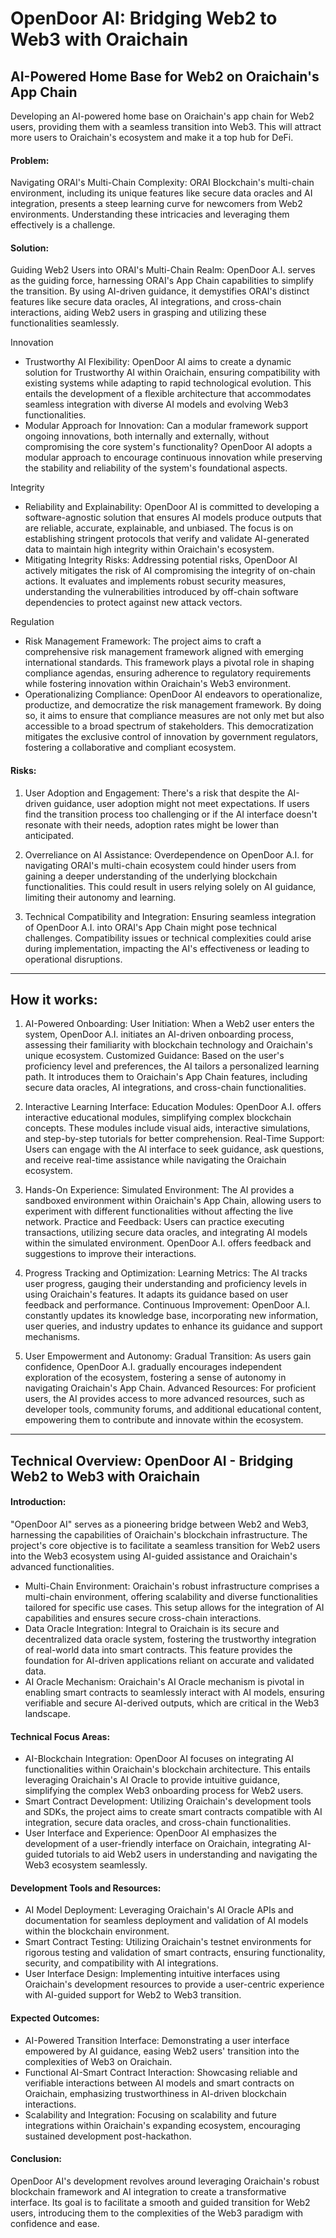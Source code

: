 # OpenDoor AI: Bridging Web2 to Web3 with Oraichain

## AI-Powered Home Base for Web2 on Oraichain's App Chain

Developing an AI-powered home base on Oraichain's app chain for Web2 users, providing them with a seamless transition into Web3. This will attract more users to Oraichain's ecosystem and make it a top hub for DeFi.

#### Problem:
Navigating ORAI's Multi-Chain Complexity: ORAI Blockchain's multi-chain environment, including its unique features like secure data oracles and AI integration, presents a steep learning curve for newcomers from Web2 environments. Understanding these intricacies and leveraging them effectively is a challenge.

#### Solution:
Guiding Web2 Users into ORAI's Multi-Chain Realm: OpenDoor A.I. serves as the guiding force, harnessing ORAI's App Chain capabilities to simplify the transition. By using AI-driven guidance, it demystifies ORAI's distinct features like secure data oracles, AI integrations, and cross-chain interactions, aiding Web2 users in grasping and utilizing these functionalities seamlessly.

Innovation
- Trustworthy AI Flexibility: OpenDoor AI aims to create a dynamic solution for Trustworthy AI within Oraichain, ensuring compatibility with existing systems while adapting to rapid technological evolution. This entails the development of a flexible architecture that accommodates seamless integration with diverse AI models and evolving Web3 functionalities.
- Modular Approach for Innovation: Can a modular framework support ongoing innovations, both internally and externally, without compromising the core system's functionality? OpenDoor AI adopts a modular approach to encourage continuous innovation while preserving the stability and reliability of the system's foundational aspects.

Integrity
- Reliability and Explainability: OpenDoor AI is committed to developing a software-agnostic solution that ensures AI models produce outputs that are reliable, accurate, explainable, and unbiased. The focus is on establishing stringent protocols that verify and validate AI-generated data to maintain high integrity within Oraichain's ecosystem.
- Mitigating Integrity Risks: Addressing potential risks, OpenDoor AI actively mitigates the risk of AI compromising the integrity of on-chain actions. It evaluates and implements robust security measures, understanding the vulnerabilities introduced by off-chain software dependencies to protect against new attack vectors.

Regulation
- Risk Management Framework: The project aims to craft a comprehensive risk management framework aligned with emerging international standards. This framework plays a pivotal role in shaping compliance agendas, ensuring adherence to regulatory requirements while fostering innovation within Oraichain's Web3 environment.
- Operationalizing Compliance: OpenDoor AI endeavors to operationalize, productize, and democratize the risk management framework. By doing so, it aims to ensure that compliance measures are not only met but also accessible to a broad spectrum of stakeholders. This democratization mitigates the exclusive control of innovation by government regulators, fostering a collaborative and compliant ecosystem.

#### Risks:
1. User Adoption and Engagement: There's a risk that despite the AI-driven guidance, user adoption might not meet expectations. If users find the transition process too challenging or if the AI interface doesn't resonate with their needs, adoption rates might be lower than anticipated.

2. Overreliance on AI Assistance: Overdependence on OpenDoor A.I. for navigating ORAI's multi-chain ecosystem could hinder users from gaining a deeper understanding of the underlying blockchain functionalities. This could result in users relying solely on AI guidance, limiting their autonomy and learning.

3. Technical Compatibility and Integration: Ensuring seamless integration of OpenDoor A.I. into ORAI's App Chain might pose technical challenges. Compatibility issues or technical complexities could arise during implementation, impacting the AI's effectiveness or leading to operational disruptions.


-----------------------------------------------------------------------------------------------------------------------------------------------------------------------------------------------

## How it works:

1. AI-Powered Onboarding:
User Initiation: When a Web2 user enters the system, OpenDoor A.I. initiates an AI-driven onboarding process, assessing their familiarity with blockchain technology and Oraichain's unique ecosystem.
Customized Guidance: Based on the user's proficiency level and preferences, the AI tailors a personalized learning path. It introduces them to Oraichain's App Chain features, including secure data oracles, AI integrations, and cross-chain functionalities.

2. Interactive Learning Interface:
Education Modules: OpenDoor A.I. offers interactive educational modules, simplifying complex blockchain concepts. These modules include visual aids, interactive simulations, and step-by-step tutorials for better comprehension.
Real-Time Support: Users can engage with the AI interface to seek guidance, ask questions, and receive real-time assistance while navigating the Oraichain ecosystem.

3. Hands-On Experience:
Simulated Environment: The AI provides a sandboxed environment within Oraichain's App Chain, allowing users to experiment with different functionalities without affecting the live network.
Practice and Feedback: Users can practice executing transactions, utilizing secure data oracles, and integrating AI models within the simulated environment. OpenDoor A.I. offers feedback and suggestions to improve their interactions.

4. Progress Tracking and Optimization:
Learning Metrics: The AI tracks user progress, gauging their understanding and proficiency levels in using Oraichain's features. It adapts its guidance based on user feedback and performance.
Continuous Improvement: OpenDoor A.I. constantly updates its knowledge base, incorporating new information, user queries, and industry updates to enhance its guidance and support mechanisms.

5. User Empowerment and Autonomy:
Gradual Transition: As users gain confidence, OpenDoor A.I. gradually encourages independent exploration of the ecosystem, fostering a sense of autonomy in navigating Oraichain's App Chain.
Advanced Resources: For proficient users, the AI provides access to more advanced resources, such as developer tools, community forums, and additional educational content, empowering them to contribute and innovate within the ecosystem.

-----------------------------------------------------------------------------------------------------------------------------------------------------------------------------------------------

## Technical Overview: OpenDoor AI - Bridging Web2 to Web3 with Oraichain

#### Introduction:
"OpenDoor AI" serves as a pioneering bridge between Web2 and Web3, harnessing the capabilities of Oraichain's blockchain infrastructure. The project's core objective is to facilitate a seamless transition for Web2 users into the Web3 ecosystem using AI-guided assistance and Oraichain's advanced functionalities.

- Multi-Chain Environment: Oraichain's robust infrastructure comprises a multi-chain environment, offering scalability and diverse functionalities tailored for specific use cases. This setup allows for the integration of AI capabilities and ensures secure cross-chain interactions.
- Data Oracle Integration: Integral to Oraichain is its secure and decentralized data oracle system, fostering the trustworthy integration of real-world data into smart contracts. This feature provides the foundation for AI-driven applications reliant on accurate and validated data.
- AI Oracle Mechanism: Oraichain's AI Oracle mechanism is pivotal in enabling smart contracts to seamlessly interact with AI models, ensuring verifiable and secure AI-derived outputs, which are critical in the Web3 landscape.

#### Technical Focus Areas:

- AI-Blockchain Integration: OpenDoor AI focuses on integrating AI functionalities within Oraichain's blockchain architecture. This entails leveraging Oraichain's AI Oracle to provide intuitive guidance, simplifying the complex Web3 onboarding process for Web2 users.
- Smart Contract Development: Utilizing Oraichain's development tools and SDKs, the project aims to create smart contracts compatible with AI integration, secure data oracles, and cross-chain functionalities.
- User Interface and Experience: OpenDoor AI emphasizes the development of a user-friendly interface on Oraichain, integrating AI-guided tutorials to aid Web2 users in understanding and navigating the Web3 ecosystem seamlessly.

#### Development Tools and Resources:

- AI Model Deployment: Leveraging Oraichain's AI Oracle APIs and documentation for seamless deployment and validation of AI models within the blockchain environment.
- Smart Contract Testing: Utilizing Oraichain's testnet environments for rigorous testing and validation of smart contracts, ensuring functionality, security, and compatibility with AI integrations.
- User Interface Design: Implementing intuitive interfaces using Oraichain's development resources to provide a user-centric experience with AI-guided support for Web2 to Web3 transition.

#### Expected Outcomes:

- AI-Powered Transition Interface: Demonstrating a user interface empowered by AI guidance, easing Web2 users' transition into the complexities of Web3 on Oraichain.
- Functional AI-Smart Contract Interaction: Showcasing reliable and verifiable interactions between AI models and smart contracts on Oraichain, emphasizing trustworthiness in AI-driven blockchain interactions.
- Scalability and Integration: Focusing on scalability and future integrations within Oraichain's expanding ecosystem, encouraging sustained development post-hackathon.

#### Conclusion:
OpenDoor AI's development revolves around leveraging Oraichain's robust blockchain framework and AI integration to create a transformative interface. Its goal is to facilitate a smooth and guided transition for Web2 users, introducing them to the complexities of the Web3 paradigm with confidence and ease.















